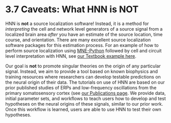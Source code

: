 <!--
# Title: 3.7 Caveats: What HNN is NOT
# Updated: 2024-01-16
#
# Contributors:
    # Dylan Daniels
-->

# 3.7 Caveats: What HNN is NOT

HNN is **not** a source localization software! Instead, it is a method for *interpreting* the cell and network level generators of a source signal from a localized brain area *after* you have an estimate of the source location, time course, and orientation. There are many excellent source localization software packages for this estimation process. For an example of how to perform source localization using [MNE-Python](https://mne.tools/stable/index.html) followed by cell and circuit level interpretation with HNN, see [our Textbook example here](../08_data_to_simulation/from_meg_to_hnn.html).

Our goal is **not** to promote singular theories on the origin of any particular signal. Instead, we aim to provide a tool based on known biophysics and training resources where researchers can develop testable predictions on the neural origin of their data. The tutorials on use of HNN are based on our prior published studies of ERPs and low-frequency oscillations from the primary somatosensory cortex (see [our Publications page](https://hnn.brown.edu/publications/). We provide data, initial parameter sets, and workflows to teach users how to develop and test hypotheses on the neural origins of these signals, similar to our prior work. Once this workflow is learned, users are able to use HNN to test their own hypotheses.

